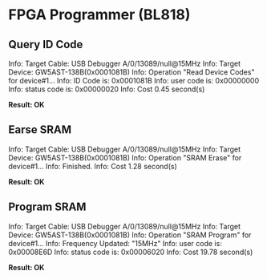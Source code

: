 # FPGA Programmer (BL818)
## Query ID Code	 
Info:	Target Cable: USB Debugger A/0/13089/null@15MHz
Info:	Target Device: GW5AST-138B(0x0001081B)
Info:	Operation "Read Device Codes" for device#1...
Info:	ID Code is: 0x0001081B
Info:	user code is: 0x00000000
Info:	status code is: 0x00000020
Info:	Cost 0.45 second(s)


**Result: OK**


## Earse SRAM
Info:	Target Cable: USB Debugger A/0/13089/null@15MHz
Info:	Target Device: GW5AST-138B(0x0001081B)
Info:	Operation "SRAM Erase" for device#1...
Info:	Finished.
Info:	Cost 1.28 second(s)


**Result: OK**


## Program SRAM
Info:	Target Cable: USB Debugger A/0/13089/null@15MHz
Info:	Target Device: GW5AST-138B(0x0001081B)
Info:	Operation "SRAM Program" for device#1...
Info:	Frequency Updated: "15MHz"
Info:	user code is: 0x00008E6D
Info:	status code is: 0x00006020
Info:	Cost 19.78 second(s)


**Result: OK**


